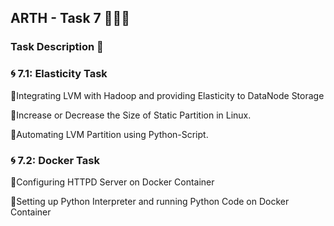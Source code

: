 ## ARTH - Task 7 👨🏻‍💻

### Task Description 📄

### 🌀 7.1: Elasticity Task
🔅Integrating LVM with Hadoop and providing Elasticity to DataNode Storage

🔅Increase or Decrease the Size of Static Partition in Linux.

🔅Automating LVM Partition using Python-Script.


### 🌀 7.2: Docker Task
🔅Configuring HTTPD Server on Docker Container

🔅Setting up Python Interpreter and running Python Code on Docker Container


